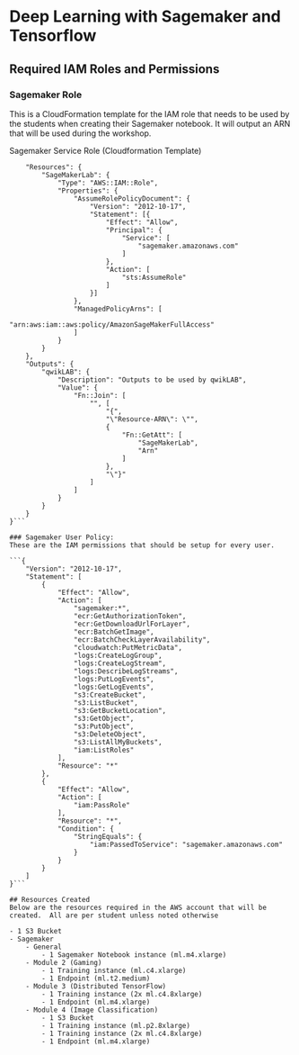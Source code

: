# Deep Learning with Sagemaker and Tensorflow

## Required IAM Roles and Permissions

### Sagemaker Role

This is a CloudFormation template for the IAM role that needs to be used by the students when creating their Sagemaker notebook.  It will output an ARN that will be used during the workshop.

Sagemaker Service Role (Cloudformation Template)
```{
	"Resources": {
		"SageMakerLab": {
			"Type": "AWS::IAM::Role",
			"Properties": {
				"AssumeRolePolicyDocument": {
					"Version": "2012-10-17",
					"Statement": [{
						"Effect": "Allow",
						"Principal": {
							"Service": [
								"sagemaker.amazonaws.com"
							]
						},
						"Action": [
							"sts:AssumeRole"
						]
					}]
				},
				"ManagedPolicyArns": [
					"arn:aws:iam::aws:policy/AmazonSageMakerFullAccess"
				]
			}
		}
	},
	"Outputs": {
		"qwikLAB": {
			"Description": "Outputs to be used by qwikLAB",
			"Value": {
				"Fn::Join": [
					"", [
						"{",
						"\"Resource-ARN\": \"",
						{
							"Fn::GetAtt": [
								"SageMakerLab",
								"Arn"
							]
						},
						"\"}"
					]
				]
			}
		}
	}
}```

### Sagemaker User Policy:
These are the IAM permissions that should be setup for every user.

```{
    "Version": "2012-10-17",
    "Statement": [
        {
            "Effect": "Allow",
            "Action": [
                "sagemaker:*",
                "ecr:GetAuthorizationToken",
                "ecr:GetDownloadUrlForLayer",
                "ecr:BatchGetImage",
                "ecr:BatchCheckLayerAvailability",
                "cloudwatch:PutMetricData",
                "logs:CreateLogGroup",
                "logs:CreateLogStream",
                "logs:DescribeLogStreams",
                "logs:PutLogEvents",
                "logs:GetLogEvents",
                "s3:CreateBucket",
                "s3:ListBucket",
                "s3:GetBucketLocation",
                "s3:GetObject",
                "s3:PutObject",
                "s3:DeleteObject",
                "s3:ListAllMyBuckets",
                "iam:ListRoles"
            ],
            "Resource": "*"
        },
        {
            "Effect": "Allow",
            "Action": [
                "iam:PassRole"
            ],
            "Resource": "*",
            "Condition": {
                "StringEquals": {
                    "iam:PassedToService": "sagemaker.amazonaws.com"
                }
            }
        }
    ]
}```

## Resources Created
Below are the resources required in the AWS account that will be created.  All are per student unless noted otherwise

- 1 S3 Bucket
- Sagemaker
	- General
		- 1 Sagemaker Notebook instance (ml.m4.xlarge)
	- Module 2 (Gaming)
		- 1 Training instance (ml.c4.xlarge)
		- 1 Endpoint (ml.t2.medium)
	- Module 3 (Distributed TensorFlow)
		- 1 Training instance (2x ml.c4.8xlarge)
		- 1 Endpoint (ml.m4.xlarge)
	- Module 4 (Image Classification)
		- 1 S3 Bucket
		- 1 Training instance (ml.p2.8xlarge)
		- 1 Training instance (2x ml.c4.8xlarge)
		- 1 Endpoint (ml.m4.xlarge)
